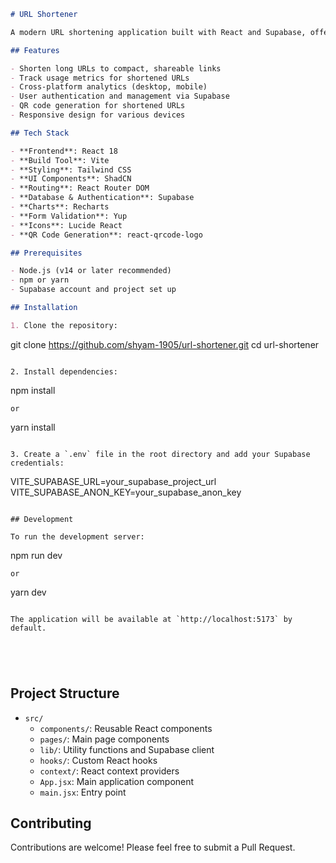 ```markdown
# URL Shortener

A modern URL shortening application built with React and Supabase, offering URL shortening and comprehensive tracking metrics.

## Features

- Shorten long URLs to compact, shareable links
- Track usage metrics for shortened URLs
- Cross-platform analytics (desktop, mobile)
- User authentication and management via Supabase
- QR code generation for shortened URLs
- Responsive design for various devices

## Tech Stack

- **Frontend**: React 18
- **Build Tool**: Vite
- **Styling**: Tailwind CSS
- **UI Components**: ShadCN
- **Routing**: React Router DOM
- **Database & Authentication**: Supabase
- **Charts**: Recharts
- **Form Validation**: Yup
- **Icons**: Lucide React
- **QR Code Generation**: react-qrcode-logo

## Prerequisites

- Node.js (v14 or later recommended)
- npm or yarn
- Supabase account and project set up

## Installation

1. Clone the repository:
```

git clone https://github.com/shyam-1905/url-shortener.git
cd url-shortener

```

2. Install dependencies:
```

npm install

```
or
```

yarn install

```

3. Create a `.env` file in the root directory and add your Supabase credentials:
```

VITE_SUPABASE_URL=your_supabase_project_url
VITE_SUPABASE_ANON_KEY=your_supabase_anon_key

```

## Development

To run the development server:

```

npm run dev

```
or
```

yarn dev

```

The application will be available at `http://localhost:5173` by default.





```

## Project Structure

- `src/`
  - `components/`: Reusable React components
  - `pages/`: Main page components
  - `lib/`: Utility functions and Supabase client
  - `hooks/`: Custom React hooks
  - `context/`: React context providers
  - `App.jsx`: Main application component
  - `main.jsx`: Entry point

## Contributing

Contributions are welcome! Please feel free to submit a Pull Request.
